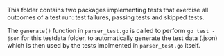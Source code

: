 This folder contains two packages implementing tests that exercise all outcomes
of a test run: test failures, passing tests and skipped tests.

The `generate()` function in `parser_test.go` is called to perform `go test -json`
for this testdata folder, to automatically generate the test data (.json) which
is then used by the tests implmented in `parser_test.go` itself.